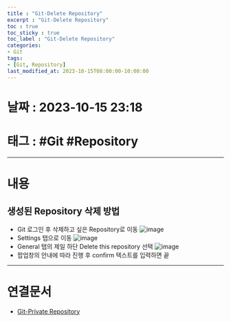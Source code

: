 ```yaml
---
title : "Git-Delete Repository"
excerpt : "Git-Delete Repository"
toc : true
toc_sticky : true
toc_label : "Git-Delete Repository"
categories:
- Git
tags:
- [Git, Repository]
last_modified_at: 2023-10-15T08:00:00-10:00:00
---
```


# 날짜 : 2023-10-15 23:18

# 태그 : #Git #Repository
---

# 내용

## 생성된 Repository 삭제 방법
- Git 로그인 후 삭제하고 싶은 Repository로 이동
![image](./../../assets/images/../../assets/Images/Git-RepositoryMain.png)
- Settings 탭으로 이동
![image](./../../assets/images/../../assets/Images/Git-DeleteRepository.png)
- General 탭의 제일 하단 Delete this repository 선택
![image](./../../assets/images/../../assets/Images/Git-DeleteRepositoryConfirm.png)
- 팝업창의 안내에 따라 진행 후 confirm 텍스트를 입력하면 끝

---

# 연결문서
- [Git-Private Repository](../../Git/Git-Git-Private-Repository)